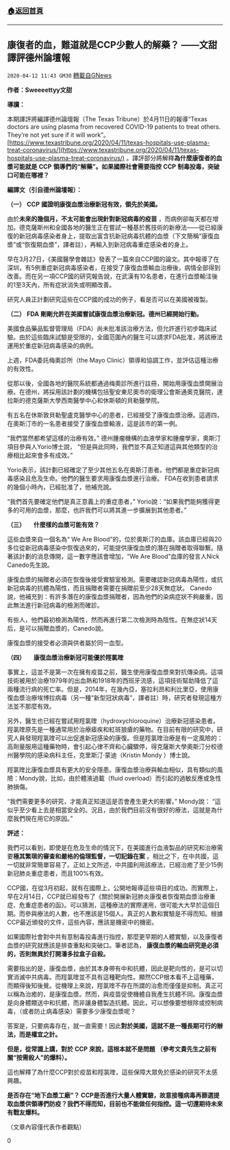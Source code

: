 ###  [:house:返回首頁](https://github.com/ourhimalayas/txt)
---

## 康復者的血，難道就是CCP少數人的解藥？ ——文甜譯評德州論壇報
`2020-04-12 11:43 GM30` [轉載自GNews](https://gnews.org/zh-hant/170054/)

**作者：Sweeeettyy文甜**

**導讀：**

本期譯評將編譯德州論壇報（The Texas Tribune）於4月11日的報導“Texas doctors are using plasma from recovered COVID-19 patients to treat others. They’re not yet sure if it will work”。 [https://www.texastribune.org/2020/04/11/texas-hospitals-use-plasma-treat-coronavirus/](https://www.texastribune.org/2020/04/11/texas-hospitals-use-plasma-treat-coronavirus/) 。譯評部分將解釋**為什麼康復者的血漿可能就是** **CCP** **領導們的“解藥”。如果國際社會需要指控** **CCP** **制毒投毒，突破口可能在哪裡？**

**編譯文（引自德州論壇報）：**

**（一）** **CCP** **國證明康復血漿治療新冠有效，領先於美國。**

由於**未來的幾個月，不太可能會出現針對新冠病毒的疫苗** ，而病例卻每天都在增加。德克薩斯州和全國各地的醫生正在嘗試一種基於舊技術的新療法——從已經康復的新冠病毒感染者身上，提取出富含抗新冠病毒抗體的血漿（下文簡稱“康復血漿”或“恢復期血漿”，譯者註），再輸入到新冠病毒重症感染者的身上。

早在3月27日，《美國醫學會雜誌》發表了一篇來自CCP國的論文。其中報導了在深圳，有5例重症新冠病毒感染者，在接受了康復血漿輸血治療後，病情全部得到改善。而在另一項CCP國的研究報告說，在武漢有10名患者，在進行血漿輸注後的1至3天內，所有症狀消失或明顯改善。

研究人員正計劃研究這些在CCP國的成功的例子，看是否可以在美國被複製。

**（二）** **FDA** **剛剛允許在美國嘗試康復血漿治療新冠。德州已經開始行動。**

美國食品藥品監督管理局（FDA）尚未批准該治療方法，但允許進行初步臨床試驗。由於這些臨床試驗是受限的，全國范圍內的醫生可以請求FDA批准，將該療法運用於重症新冠病毒感染的病例。

上週，FDA委託梅奧診所（the Mayo Clinic）領導和協調工作，並評估這種治療的有效性。

從那以後，全國各地的醫院系統都通過梅奧診所進行註冊，開始用康復血漿開展治療。在德州，將採用該計劃的機構包括聖安東尼奧市的衛理公會斯通奧克醫院，達拉斯的德克薩斯大學西南醫學中心和休斯頓的貝勒醫學院。

有五名在休斯敦貝勒聖盧克醫學中心的患者，已經接受了康復血漿治療。這週四，在奧斯汀市的一名患者接受了康復血漿輸液，這是該市的第一例。

“我們當然都希望這樣的治療有效。” 德州腫瘤機構的血液學家和腫瘤學家，奧斯汀項目參與人Yorio博士說， “但是與此同時，我們並不真正知道這與其他類型的治療相比起來會多有成效。”

Yorio表示，該計劃已經確定了至少其他五名在奧斯汀患者。他們都是重症新冠病毒感染且危及生命。他們的醫生要求用康復血漿進行治療。 FDA在收到患者請求的幾個小時內，已經批准了，他補充說。

“我們首先要確定他們是真正意義上的重症患者，” Yorio說：“如果我們能夠獲得更多的可用的血漿，那麼，也許我們可以將其進一步擴展到其他患者。”

**（三）**      **什麼樣的血漿可能有效？**

這些血漿來自一個名為“ We Are Blood”的，位於奧斯汀的血庫。該血庫已經與20多位從新冠病毒感染中恢復過來的，可能提供康復血漿的潛在捐贈者取得聯繫。隨著該計劃的消息傳開，這一數字應該會增加，“We Are Blood”血庫的發言人Nick Canedo先生說。

康復血漿的捐贈者必須在恢復後接受實驗室檢測。需要確認新冠病毒為陽性，或抗新冠病毒的抗體為陽性，而且捐贈者需要在捐贈前至少28天無症狀。 Canedo說，他補充到：有許多潛在的康復血漿捐贈者，因為他們的染病症狀不夠嚴重，因此無法進行新冠病毒的檢測而確診。

有些人，他們最初檢測為陽性，然而再進行第二次檢測時為陰性。在無症狀14天后，是可以捐贈血漿的，Canedo說。

康復血漿的接受者必須與供者屬於同一血型。

**（四）**      **康復血漿治療新冠可能優於羥氯喹**

事實上，這並不是第一次在擁有疫苗之前，醫生使用康復血漿來對抗傳染病。這項技術被用於治療1979年的出血熱和1918年的西班牙流感，這項技術幫助降低了這兩種流行病的死亡率。但是，2014年，在幾內亞，塞拉利昂和利比里亞，使用康復血漿治療埃博拉病毒（另一種“新型冠狀病毒”，譯者註）時，研究者發現這種方法並不那麼有效。

另外，醫生也已經在嘗試用羥氯喹（hydroxychloroquine）治療新冠感染患者。羥氯喹原先是一種通常用於治療瘧疾和紅斑狼瘡的藥物。在目前有限的研究中，研究人員發現羥氯喹可以出促進新冠感染的康復。但是羥氯喹治療是有一定風險的：高劑量服用這種藥物時，會引起心律不齊和心臟驟停，得克薩斯大學奧斯汀分校德州醫學院的感染病科主任，克里斯汀·蒙迪（Kristin Mondy ）博士說。

羥氯喹比康復血漿具有更大的安全隱患。康復血漿治療與輸血相似，具有類似的風險：Mondy說，比如，由於體液過載（fluid overload）而引起的過敏反應或急性肺損傷。

“我們需要更多的研究，才能真正知道這是否會產生更大的影響。” Mondy說： “這似乎至少看上去是相當安全的。況且，由於我們目前沒有很好的療法，這就是為什麼我們現在用它的原因。”

**評述：**

我們可以看到，即使是在危及生命的情況下，在美國進行血液製品的研究和治療需要**極其繁瑣的審查和嚴格的倫理監督，一切記錄在案** 。相比之下，在中共國，這一切就非常簡單容易了。正如上文所述，中共國利用該療法，已經治癒了至少15例新冠肺炎重症患者，而且100%有效。

CCP國，在從3月初起，就有在國際上，公開地報導這些項目的成功。而實際上，早在2月14日，CCP就已經發布了《關於開展新冠肺炎康復者恢復期血漿治療重症、危重症患者的函》。可以猜測，這種療法的實際運用，很可能大大早於這個日期。而參與療法的人數，也不應該是15個人。真正的人數和實驗是不得而知。根據CCP最近頒發的文件，這些內容，應該是機密中的機密。

如果國際社會對中共有意制毒投毒進行指控，那麼更早期的人體實驗，以及康復者血漿的研究就應該是排查重點和突破口。筆者認為， **康復血漿的輸血研究是必須的，否則無異於打開潘多拉盒子自殺。**

需要指出的是，康復血漿，由於其本身帶有中和抗體，因此是靶向性的，是可以切實消滅中共病毒。而羥氯喹並不具有這種靶向性。顯然CCP根本看不上這種藥，而顯得後知後覺。從機理上來說，羥氯喹不存在所謂的治愈而僅僅是抑制。真正可以稱為治癒的，是康復血漿。然而，與疫苗促使機體自我產生抗體不同。康復血漿是向身體餵送中和抗體，而非讓身體製造抗體。因此，可以想像要想根除或控制病毒，（或者防止病毒感染）需要多少康復血漿呢？

答案是，只要病毒存在，就一直需要！因此**對於美國，這就不是一種長期可行的辦法，而是權宜之計。**

**但是，從常識上講，對於** **CCP** **來說，這根本就不是問題** **（參考文貴先生之前有關“按需殺人”的爆料）。**

這也解釋了為什麼CCP對於疫苗和羥氯喹，這些保障大眾免於感染的研究不太感興趣。

**是否存在“地下血漿工廠”？ CCP是否進行大量人體實驗，故意接種病毒再篩選提取血漿供領導們防疫？我們不得而知，目前也不能做任何指控。這一切還期待未來有戰友爆料。**

（文章內容僅代表作者觀點）

0
